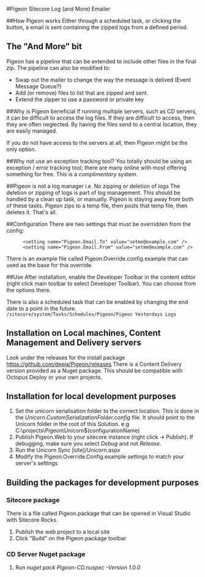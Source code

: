 #Pigeon Sitecore Log (and More) Emailer

##How Pigeon works
Either through a scheduled task, or clicking the button, a email is sent containing the zipped logs from a defined period.

## The "And More" bit
Pigeon has a pipeline that can be extended to include other files in the final zip. The pipeline can also be modified to:

- Swap out the mailer to change the way the message is delived (Event Message Queue?)
- Add (or remove) files to list that are zipped and sent.
- Extend the zipper to use a password or private key

##Why is Pigeon beneficial
If running multiple servers, such as CD servers, it can be difficult to access the log files. If they are difficult to access, then they are often neglected. 
By having the files send to a central location, they are easily managed.

If you do not have access to the servers at all, then Pigeon might be the only option.

##Why not use an exception tracking tool?
You totally should be using an exception / error tracking tool; there are many online with most offering something for free.
This is a _complimentary_ system. 

##Pigeon is not a log manager
i.e. No zipping or deletion of logs
The deletion or zipping of logs is part of log management. This should be handled by a clean up task, or manually. 
Pigeon is staying away from both of these tasks. Pigeon zips to a temp file, then posts that temp file, then deletes it. That's all.

##Configuration
There are two settings that must be overridden from the config:
```
      <setting name="Pigeon.Email.To" value="setme@example.com" />
      <setting name="Pigeon.Email.From" value="setme@example.com" />
```

There is an example file called Pigeon.Override.config.example that can used as the base for this override.

##Use
After installation, enable the Developer Toolbar in the content editor (right click main toolbar to select Developer Toolbar).
You can choose from the options there. 

There is also a scheduled task that can be enabled by changing the end date to a point in the future. 
`/sitecore/system/Tasks/Schedules/Pigeon/Pigeon Yesterdays Logs`

## Installation on Local machines, Content Management and Delivery servers
Look under the releases for the install package https://github.com/deeja/Pigeon/releases 
There is a Content Delivery version provided as a Nuget package. This should be compatible with Octopus Deploy or your own projects.

## Installation for local development purposes
1. Set the unicorn serialisation folder to the correct location. This is done in the _Unicorn.CustomSerializationFolder.config_ file. It should point to the Unicorn folder in the root of this Solution. e.g C:\projects\Pigeon\Unicorn\$(configurationName)
2. Publish Pigeon.Web to your sitecore instance (right click -> Publish). If debugging, make sure you select _Debug_ and not _Release_. 
3. Run the Unicorn Sync [site]/Unicorn.aspx
4. Modify the Pigeon.Override.Config.example settings to match your server's settings

## Building the packages for development purposes
### Sitecore package
There is a file called Pigeon.package that can be opened in Visual Studio with Sitecore Rocks. 
1. Publish the web project to a local site
2. Click "Build" on the Pigeon.package toolbar

### CD Server Nuget package
1. Run _nuget pack Pigeon-CD.nuspec -Version 1.0.0_

